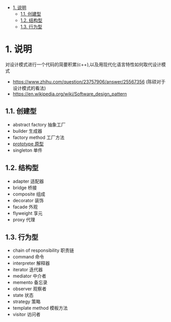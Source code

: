 <!-- TOC -->

- [1. 说明](#1-说明)
    - [1.1. 创建型](#11-创建型)
    - [1.2. 结构型](#12-结构型)
    - [1.3. 行为型](#13-行为型)

<!-- /TOC -->


<a id="markdown-1-说明" name="1-说明"></a>
# 1. 说明

对设计模式进行一个代码的简要积累(c++),以及用现代化语言特性如何取代设计模式

* https://www.zhihu.com/question/23757906/answer/25567356 (陈硕对于设计模式的看法)
* https://en.wikipedia.org/wiki/Software_design_pattern 

<a id="markdown-11-创建型" name="11-创建型"></a>
## 1.1. 创建型

* abstract factory 抽象工厂
* builder 生成器
* factory method 工厂方法
* [prototype 原型](creational/prototype)
* singleton 单件

<a id="markdown-12-结构型" name="12-结构型"></a>
## 1.2. 结构型

* adapter 适配器
* bridge 桥接
* composite 组成
* decorator 装饰
* facade 外观
* flyweight 享元
* proxy 代理

<a id="markdown-13-行为型" name="13-行为型"></a>
## 1.3. 行为型

* chain of responsibility 职责链
* command 命令
* interpreter 解释器
* iterator 迭代器
* mediator 中介者
* memento 备忘录
* observer 观察者
* state 状态
* strategy 策略
* template method 模板方法
* visitor 访问者

